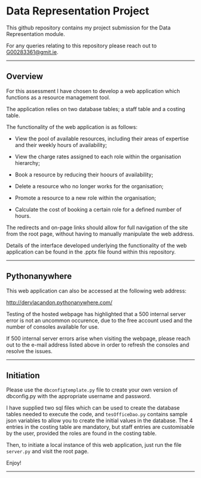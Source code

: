 # Data Representation Project

This github repository contains my project submission for the Data Representation module.

For any queries relating to this repository please reach out to G00283361@gmit.ie.

***

## Overview

For this assessment I have chosen to develop a web application which functions as a resource management tool.

The application relies on two database tables; a staff table and a costing table.

The functionality of the web application is as follows:

 - View the pool of available resources, including their areas of expertise and their weekly hours of availability;
 
 - View the charge rates assigned to each role within the organisation hierarchy;
 
 - Book a resource by reducing their hoours of availability;
 
 - Delete a resource who no longer works for the organisation;
 
 - Promote a resource to a new role within the organisation;
 
 - Calculate the cost of booking a certain role for a defined number of hours.
 
The redirects and on-page links should allow for full navigation of the site from the root page, without having to manually manipulate the web address.

Details of the interface developed underlying the functionality of the web application can be found in the .pptx file found within this repository.

***

## Pythonanywhere

This web application can also be accessed at the following web address:

http://dervlacandon.pythonanywhere.com/

Testing of the hosted webpage has highlighted that a 500 internal server error is not an uncommon occurence, due to the free account used and the number of consoles available for use.

If 500 internal server errors arise when visiting the webpage, please reach out to the e-mail address listed above in order to refresh the consoles and resolve the issues.

***

## Initiation

Please use the ```dbconfigtemplate.py``` file to create your own version of dbconfig.py with the appropriate username and password.

I have supplied two sql files which can be used to create the database tables needed to execute the code, and ```tesOfficeDao.py``` contains sample json variables to allow you to create the initial values in the database. The 4 entries in the costing table are mandatory, but staff entries are customisable by the user, provided the roles are found in the costing table.

Then, to initiate a local instance of this web application, just run the file ```server.py``` and visit the root page.

Enjoy!

***
